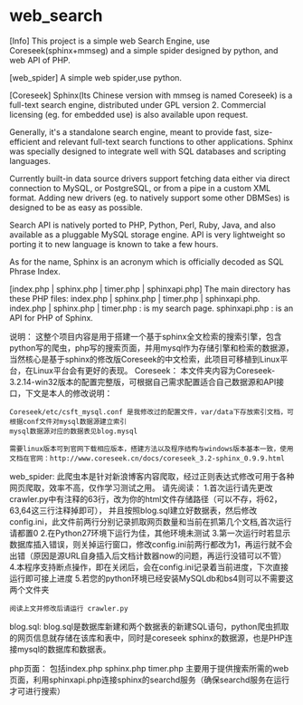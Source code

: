 web_search
==========
[Info]
This project is a simple web Search Engine, use Coreseek(sphinx+mmseg) and a simple spider designed by python, and web API of PHP.

[web_spider]
A simple web spider,use python.

[Coreseek]
Sphinx(Its Chinese version with mmseg is named Coreseek) is a full-text search engine, distributed under GPL version 2. Commercial licensing (eg. for embedded use) is also available upon request.

Generally, it's a standalone search engine, meant to provide fast, size-efficient and relevant full-text search functions to other applications. Sphinx was specially designed to integrate well with SQL databases and scripting languages.

Currently built-in data source drivers support fetching data either via direct connection to MySQL, or PostgreSQL, or from a pipe in a custom XML format. Adding new drivers (eg. to natively support some other DBMSes) is designed to be as easy as possible.

Search API is natively ported to PHP, Python, Perl, Ruby, Java, and also available as a pluggable MySQL storage engine. API is very lightweight so porting it to new language is known to take a few hours.

As for the name, Sphinx is an acronym which is officially decoded as SQL Phrase Index. 

[index.php | sphinx.php | timer.php | sphinxapi.php]
The main directory has these PHP files: index.php | sphinx.php | timer.php | sphinxapi.php.
index.php | sphinx.php | timer.php : is my search page.
sphinxapi.php : is an API for PHP of Sphinx.

说明：
这整个项目内容是用于搭建一个基于sphinx全文检索的搜索引擎，包含python写的爬虫，php写的搜索页面，并用mysql作为存储引擎和检索的数据源，当然核心是基于sphinx的修改版Coreseek的中文检索，此项目可移植到Linux平台，在Linux平台会有更好的表现。
  Coreseek：
    本文件夹内容为Coreseek-3.2.14-win32版本的配置完整版，可根据自己需求配置适合自己数据源和API接口，下文是本人的修改说明：

	Coreseek/etc/csft_mysql.conf 是我修改过的配置文件，var/data下存放索引文档，可根据conf文件对mysql数据源建立索引
	mysql数据源对应的数据表见blog.mysql

	需要linux版本可到官网下载相应版本，搭建方法以及程序结构与windows版本基本一致，使用文档在官网：http://www.coreseek.cn/docs/coreseek_3.2-sphinx_0.9.9.html
	
  web_spider:
	此爬虫本是针对新浪博客内容爬取，经过正则表达式修改可用于各种网页爬取，效率不高，仅作学习测试之用。
	请先阅读：
	1.首次运行请先更改crawler.py中有注释的63行，改为你的html文件存储路径（可以不存，将62，63,64这三行注释掉即可），
	  并且按照blog.sql建立好数据表，然后修改config.ini，此文件前两行分别记录抓取网页数量和当前在抓第几个文档,首次运行请都置0
	2.在Python27环境下运行为佳，其他环境未测试
	3.第一次运行时若显示数据库插入错误，则关掉运行窗口，修改config.ini前两行都改为1，再运行就不会出错（原因是源URL自身插入后文档计数器now的问题，再运行没错可以不管）
	4.本程序支持断点操作，即在关闭后，会在config.ini记录着当前进度，下次直接运行即可接上进度
	5.若您的python环境已经安装MySQLdb和bs4则可以不需要这两个文件夹

	阅读上文并修改后请运行 crawler.py
	
  blog.sql:
	blog.sql是数据库新建和两个数据表的新建SQL语句，python爬虫抓取的网页信息就存储在该库和表中，同时是coreseek sphinx的数据源，也是PHP连接mysql的数据库和数据表。
	
  php页面：
	包括index.php sphinx.php timer.php 主要用于提供搜索所需的web页面，利用sphinxapi.php连接sphinx的searchd服务（确保searchd服务在运行才可进行搜索）
	
	


